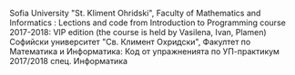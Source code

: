 Sofia University "St. Kliment Ohridski", Faculty of Mathematics and Informatics :
Lections and code from Introduction to Programming course 2017-2018: VIP edition (the course is held by Vasilena, Ivan, Plamen)
Софийски университет "Св. Климент Охридски", Факултет по Математика и Информатика:
Код от упражненията по УП-практикум 2017/2018 спец. Информатика
